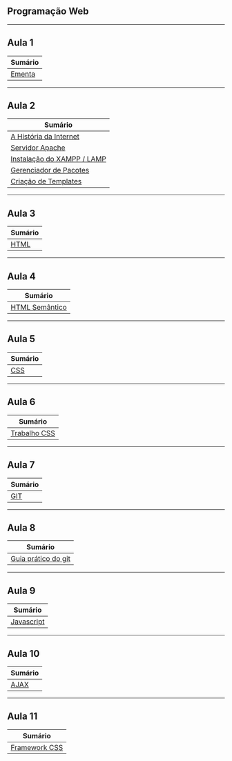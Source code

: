 ## Programação Web

---

## Aula 1

| Sumário                    |
| -------------------------- |
| [Ementa](./aula-1-ementa/) |

---

## Aula 2

| Sumário                                                 |
| ------------------------------------------------------- |
| [A História da Internet](./aula-2-historia-internet/)   |
| [Servidor Apache](./aula-2-servidor-apache/)            |
| [Instalação do XAMPP / LAMP](./aula-2-xampp/)           |
| [Gerenciador de Pacotes](./aula-2-gerenciador-pacotes/) |
| [Criação de Templates](./aula-2-criacao-templates/)     |

---

## Aula 3

| Sumário                |
| ---------------------- |
| [HTML](./aula-3-html/) |

---

## Aula 4

| Sumário                                    |
| ------------------------------------------ |
| [HTML Semântico](./aula-4-html-semantico/) |

---

## Aula 5

| Sumário              |
| -------------------- |
| [CSS](./aula-5-css/) |

---

## Aula 6

| Sumário                                |
| -------------------------------------- |
| [Trabalho CSS](./aula-6-trabalho-css/) |

---

## Aula 7

| Sumário              |
| -------------------- |
| [GIT](./aula-7-git/) |

---

## Aula 8

| Sumário                                                               |
| --------------------------------------------------------------------- |
| [Guia prático do git](https://github.com/emalherbi/git-descomplicado) |

---

## Aula 9

| Sumário                            |
| ---------------------------------- |
| [Javascript](./aula-9-javascript/) |

---

## Aula 10

| Sumário                 |
| ----------------------- |
| [AJAX](./aula-10-ajax/) |

---

## Aula 11

| Sumário                                   |
| ----------------------------------------- |
| [Framework CSS](./aula-11-framework-css/) |
